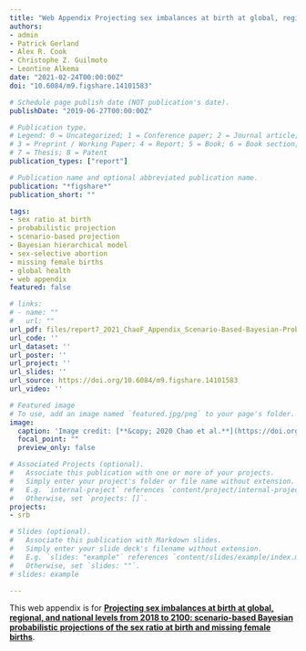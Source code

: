 ```yaml
---
title: "Web Appendix Projecting sex imbalances at birth at global, regional, and national levels from 2018 to 2100: scenario-based Bayesian probabilistic projections of the sex ratio at birth and missing female births"
authors:
- admin
- Patrick Gerland
- Alex R. Cook
- Christophe Z. Guilmoto
- Leontine Alkema
date: "2021-02-24T00:00:00Z"
doi: "10.6084/m9.figshare.14101583"

# Schedule page publish date (NOT publication's date).
publishDate: "2019-06-27T00:00:00Z"

# Publication type.
# Legend: 0 = Uncategorized; 1 = Conference paper; 2 = Journal article;
# 3 = Preprint / Working Paper; 4 = Report; 5 = Book; 6 = Book section;
# 7 = Thesis; 8 = Patent
publication_types: ["report"]

# Publication name and optional abbreviated publication name.
publication: "*figshare*"
publication_short: ""

tags:
- sex ratio at birth
- probabilistic projection
- scenario-based projection
- Bayesian hierarchical model
- sex-selective abortion
- missing female births
- global health
- web appendix
featured: false

# links:
# - name: ""
#   url: ""
url_pdf: files/report7_2021_ChaoF_Appendix_Scenario-Based-Bayesian-Probabilistic-Projections-of-Sex-Ratio-at-Birth.pdf
url_code: ''
url_dataset: ''
url_poster: ''
url_project: ''
url_slides: ''
url_source: https://doi.org/10.6084/m9.figshare.14101583
url_video: ''

# Featured image
# To use, add an image named `featured.jpg/png` to your page's folder. 
image:
  caption: 'Image credit: [**&copy; 2020 Chao et al.**](https://doi.org/10.6084/m9.figshare.14101583)'
  focal_point: ""
  preview_only: false

# Associated Projects (optional).
#   Associate this publication with one or more of your projects.
#   Simply enter your project's folder or file name without extension.
#   E.g. `internal-project` references `content/project/internal-project/index.md`.
#   Otherwise, set `projects: []`.
projects:
- srb

# Slides (optional).
#   Associate this publication with Markdown slides.
#   Simply enter your slide deck's filename without extension.
#   E.g. `slides: "example"` references `content/slides/example/index.md`.
#   Otherwise, set `slides: ""`.
# slides: example

---
```


This web appendix is for [**Projecting sex imbalances at birth at global, regional, and national levels from 2018 to 2100: scenario-based Bayesian probabilistic projections of the sex ratio at birth and missing female births**](https://www.fengqingchao.com/publication/preprint4/).
